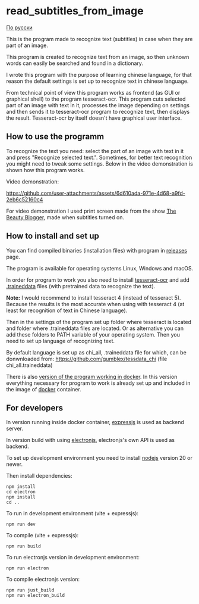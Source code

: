 # read_subtitles_from_image

[По русски](README_RUS.md)

This is the program made to recognize text (subtitles) in case when they are part of an image. 

This program is created to recognize text from an image, so then unknown words can easily be searched and found in a dictionary.

I wrote this program with the purpose of learning chinese language, for that reason the default settings is set up to recognize text in chinese language.

From technical point of view this program works as frontend (as GUI or graphical shell) to the program tesseract-ocr. This program cuts selected part of an image with text in it, processes the image depending on settings and then sends it to tesseract-ocr program to recognize text, then displays the result. Tesseract-ocr by itself doesn't have graphical user interface. 

## How to use the programm

To recognize the text you need: select the part of an image with text in it and press "Recognize selected text.". Sometimes, for better text recognition you might need to tweak some settings. Below in the video demonstration is shown how this program works.

Video demonstration:

https://github.com/user-attachments/assets/6d610ada-971e-4d68-a9fd-2eb6c52160c4

For video demonstration I used print screen made from the show [The Beauty Blogger](https://wetv.vip/en/play/qgvq32ixh4yujoc-The%20Beauty%20Blogger/o0029e5dqz9-EP19%EF%BC%9AThe%20Beauty%20Blogger), made when subtitles turned on.

## How to install and set up

You can find compiled binaries (installation files) with program in [releases](https://github.com/BigIskander/read_subtitles_from_image/releases) page.

The program is available for operating systems Linux, Windows and macOS.

In order for program to work you also need to install [tesseract-ocr](https://tesseract-ocr.github.io/) and add [.traineddata](https://github.com/tesseract-ocr/tessdata) files (with pretrained data to recognize the text).

**Note:** I would recommend to install tesseract 4 (instead of tesseract 5). Because the results is the most accurate when using with tesseract 4 (at least for recognition of text in Chinese language).

Then in the settings of the program set up folder where tesseract is located and folder where .traineddata files are located. Or as alternative you can add these folders to PATH variable of your operating system. Then you need to set up language of recognizing text.

By default language is set up as chi_all, .traineddata file for which, can be donwnloaded from: https://github.com/gumblex/tessdata_chi (file chi_all.traineddata)

There is also [version of the program working in docker](https://hub.docker.com/r/bigiskander/read_subtitles_from_image). In this version everything necessary for program to work is already set up and included in the image of [docker](https://www.docker.com/) container.

## For developers

In version running inside docker container, [expressjs](https://expressjs.com/) is used as backend server.

In version build with using [electronjs](https://www.electronjs.org/), electronjs's own API is used as backend.

To set up development environment you need to install [nodejs](https://nodejs.org/en) version 20 or newer.

Then install dependencies:
```
npm install
cd electron
npm install
cd ..
```

To run in development environment (vite + expressjs):
```
npm run dev
```

To compile (vite + expressjs):
```
npm run build
```

To run electronjs version in development environment:
```
npm run electron
```

To compile electronjs version:
```
npm run just_build
npm run electron_build
```
